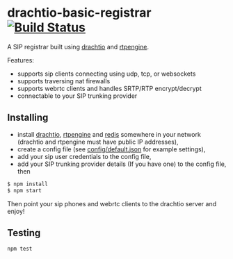 # drachtio-basic-registrar [![Build Status](https://secure.travis-ci.org/davehorton/drachtio-basic-registrar.png)](http://travis-ci.org/davehorton/drachtio-basic-registrar)

A SIP registrar built using [drachtio](https://drachtio.org) and [rtpengine](https://github.com/sipwise/rtpengine).

Features:

- supports sip clients connecting using udp, tcp, or websockets
- supports traversing nat firewalls
- supports webrtc clients and handles SRTP/RTP encrypt/decrypt
- connectable to your SIP trunking provider

## Installing

- install [drachtio](https://drachtio.org), [rtpengine](https://github.com/sipwise/rtpengine) and [redis](https://redis.io) somewhere in your network (drachtio and rtpengine must have public IP addresses),
- create a config file (see [config/default.json](config/default.json) for example settings),
- add your sip user credentials to the config file,
- add your SIP trunking provider details (If you have one) to the config file, then
```bash
$ npm install
$ npm start
```
Then point your sip phones and webrtc clients to the drachtio server and enjoy!

## Testing
```
npm test
```
